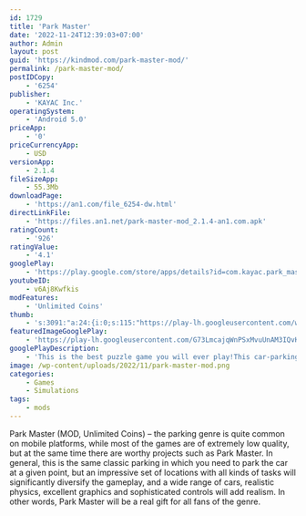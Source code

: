 ```yaml
---
id: 1729
title: 'Park Master'
date: '2022-11-24T12:39:03+07:00'
author: Admin
layout: post
guid: 'https://kindmod.com/park-master-mod/'
permalink: /park-master-mod/
postIDCopy:
    - '6254'
publisher:
    - 'KAYAC Inc.'
operatingSystem:
    - 'Android 5.0'
priceApp:
    - '0'
priceCurrencyApp:
    - USD
versionApp:
    - 2.1.4
fileSizeApp:
    - 55.3Mb
downloadPage:
    - 'https://an1.com/file_6254-dw.html'
directLinkFile:
    - 'https://files.an1.net/park-master-mod_2.1.4-an1.com.apk'
ratingCount:
    - '926'
ratingValue:
    - '4.1'
googlePlay:
    - 'https://play.google.com/store/apps/details?id=com.kayac.park_master'
youtubeID:
    - v6Aj8Kwfkis
modFeatures:
    - 'Unlimited Coins'
thumb:
    - 's:3091:"a:24:{i:0;s:115:"https://play-lh.googleusercontent.com/wj-2i-ODtK5QdCEDIcudBbph-JPzjN_ugCIAEgofPl7H1IKJPtXOw__b-sGVCoy-FK0=w526-h296";i:1;s:115:"https://play-lh.googleusercontent.com/S_1MNsbZ1qJeuLucqp5p16Y2uCIf-H-uKLH2RmWAZEIfZ7NhQt3LBFU3WvbEB4sRVIs=w526-h296";i:2;s:114:"https://play-lh.googleusercontent.com/CMj0bVRtnkOTq_wlsoNHIfrh_qUnWszkSJ7UDjWiL6BeXRt2zx-0iPiz-nd8IGWEKA=w526-h296";i:3;s:114:"https://play-lh.googleusercontent.com/dSEYJKJPj_VwXy22mAg0-x-xddd4nwsB-fvdnfyPIUQHkkOGAt4id2yalr9EgZfCtg=w526-h296";i:4;s:116:"https://play-lh.googleusercontent.com/tGVejD2-9GwDaYw5I9n4bUy4bMee_In6scGfbxfGCrQHzt8SMb1N6spmCpng8frsf4qG=w526-h296";i:5;s:115:"https://play-lh.googleusercontent.com/EF9LwCPa1S0Oj5Ytwwm9uQkv_wA7qArxMR-pk_p0M8aMw5YyOSbdvrNvXl3u3EbLUsc=w526-h296";i:6;s:114:"https://play-lh.googleusercontent.com/ldrKYPExq_sO1QaV2hLABH--vwQYznAWDP96MuePru_YLs4Kxza2kCX8PIk6ueQfVA=w526-h296";i:7;s:116:"https://play-lh.googleusercontent.com/0mjh9P8If1GLh8jqa_7nvncB92J8i8MQtvBVMt9RARVT3M5fKwHZdbZT0avBRMDV40VF=w526-h296";i:8;s:115:"https://play-lh.googleusercontent.com/oEuAWjTcHdBeG0f0A2D5XeKiRLiKcavEanwTtX__t5_gH2CuDTqKmJdO1va7FNDCqxA=w526-h296";i:9;s:116:"https://play-lh.googleusercontent.com/FeAsMIQPlq79wokunC-PTL8E7WX1QC9MkBOPg9p58_wGG3XC-4BRjhiaEo21_dXVpyGd=w526-h296";i:10;s:115:"https://play-lh.googleusercontent.com/Wi-goVl3iLiHZVh0dBq81czj-MBUPxpfflZiSr0wdhcclDw1X6zGIGTaYIPZHLrrTjI=w526-h296";i:11;s:116:"https://play-lh.googleusercontent.com/D0ZN25kNpiNGtQ0xLb4bS22IcuSc6YTF_GSM5O8NxEqCCM5igA6OZwnSo8JXlldV33el=w526-h296";i:12;s:115:"https://play-lh.googleusercontent.com/zPGkbU01uUsDirbLZ_pbbAfZH8LlmGHzX4-QC1dZXcW5N6kRNVGNKNTDdbrqwkVXVcw=w526-h296";i:13;s:115:"https://play-lh.googleusercontent.com/06YqJeIhu_c6fWY1mTGlxMB8Q_2wkYtWtqkN5GY54fgUTm9S7_ySIQsE_6TERbJ-Vcg=w526-h296";i:14;s:115:"https://play-lh.googleusercontent.com/3-x5sJijJfZSXCkRRz2FmIBU93G-WsbANWkF01k_tWmUWTmuROMQmdpTh_NVO-Li9CQ=w526-h296";i:15;s:114:"https://play-lh.googleusercontent.com/eZQWQDa-kBLHZF6AWx1ECcs5Yyx1FkYqmLz1wsglpOARnCr3StyX7htXcOc2kLoaHQ=w526-h296";i:16;s:115:"https://play-lh.googleusercontent.com/6NFfrnv3mHzsWu48FxGEHexaFD_MEYxMQq2tP4CaWb426prc8okccUnQkKZM3sIjmrM=w526-h296";i:17;s:114:"https://play-lh.googleusercontent.com/2JW-0ZsgIeKiiTDxvvcNrBOkaSETQ5IkQeb61dQdzZ2JO4leCai5XpM8LTsxES0_eQ=w526-h296";i:18;s:114:"https://play-lh.googleusercontent.com/k-j-jAzYQCOwNlBujubNG_PznBok4v8qBxF3Bis-VMHM_ui1NlIUbrBlJHbH-u1yMQ=w526-h296";i:19;s:115:"https://play-lh.googleusercontent.com/sliLeHFiq6n2Yvt-SZWM6udwN0whDVe1cHtggS7sqgNW5RxoV0BISLxXWPwdaVfRb2A=w526-h296";i:20;s:115:"https://play-lh.googleusercontent.com/R0ocsB4cjZswVbsZGBQAtGp3Nx700tc3Vm-rEzi3O_U9pbtJYUZQM9ZZbTvyR9l5-e8=w526-h296";i:21;s:114:"https://play-lh.googleusercontent.com/TQ_gUe7vz2QWpdJMgy9f9WsOxWUhAnSk9rE-p4OFzf1GnxcPJqXnuqbJs-mSTKwXgg=w526-h296";i:22;s:115:"https://play-lh.googleusercontent.com/VA7zjlTBSo1tVevJ4_9OdwYzk_q4gbZSGQQnlAV3mVwL12ewK2gNVj2IqwqSu9IJrtA=w526-h296";i:23;s:116:"https://play-lh.googleusercontent.com/IeDPe-tDYkYJuUlfBtfNza9vowEoaCitAj8gYA980pQErs4DsUNINr5-gyHhCHj0hCQC=w526-h296";}";'
featuredImageGooglePlay:
    - 'https://play-lh.googleusercontent.com/G73LmcajqWnPSxMvuUnAM3IQvKf2lkoD8QAHzHPoYHVct7bFVZosEkboHv3t2KDTtQhj'
googlePlayDescription:
    - 'This is the best puzzle game you will ever play!This car-parking puzzle game is so fun. At the same time, you can relax and feel comfortable while playing this.All the parks are always crowd, so please tap and draw lines to control cars and lead to the parking.'
image: /wp-content/uploads/2022/11/park-master-mod.png
categories:
    - Games
    - Simulations
tags:
    - mods
---
```


Park Master (MOD, Unlimited Coins) – the parking genre is quite common on mobile platforms, while most of the games are of extremely low quality, but at the same time there are worthy projects such as Park Master. In general, this is the same classic parking in which you need to park the car at a given point, but an impressive set of locations with all kinds of tasks will significantly diversify the gameplay, and a wide range of cars, realistic physics, excellent graphics and sophisticated controls will add realism. In other words, Park Master will be a real gift for all fans of the genre.